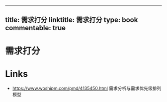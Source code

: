 
---
title: 需求打分
linktitle: 需求打分
type: book
commentable: true
---

# 需求打分

# Links

- https://www.woshipm.com/pmd/4135450.html 需求分析与需求优先级排列模型

    